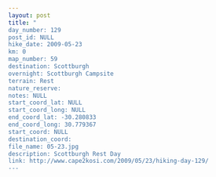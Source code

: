 ```yaml
---
layout: post
title: "
day_number: 129
post_id: NULL
hike_date: 2009-05-23
km: 0
map_number: 59
destination: Scottburgh 
overnight: Scottburgh Campsite
terrain: Rest
nature_reserve: 
notes: NULL
start_coord_lat: NULL
start_coord_long: NULL
end_coord_lat: -30.280833
end_coord_long: 30.779367
start_coord: NULL
destination_coord: 
file_name: 05-23.jpg
description: Scottburgh Rest Day
link: http://www.cape2kosi.com/2009/05/23/hiking-day-129/
---
```

